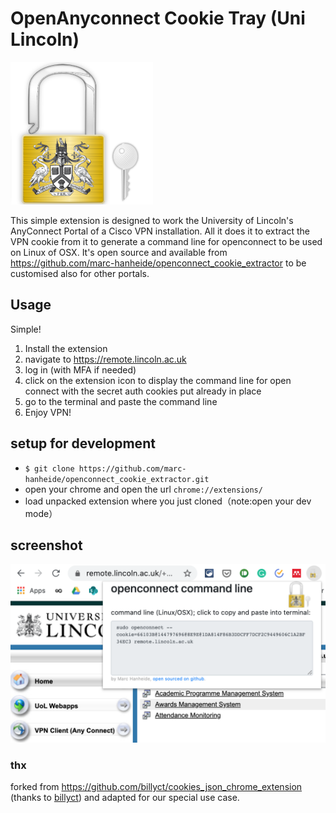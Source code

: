 # OpenAnyconnect Cookie Tray (Uni Lincoln)
![logo](./icons/openconnect.png)

This simple extension is designed to work the University of Lincoln's AnyConnect Portal of a Cisco VPN installation. All it does it to extract the VPN cookie from it to generate a command line for openconnect to be used on Linux of OSX. It's open source and available from https://github.com/marc-hanheide/openconnect_cookie_extractor to be customised also for other portals.

## Usage

Simple! 

1. Install the extension
1. navigate to https://remote.lincoln.ac.uk 
1. log in (with MFA if needed)
1. click on the extension icon to display the command line for open connect with the secret auth cookies put already in place
1. go to the terminal and paste the command line
1. Enjoy VPN!

## setup for development
* ```$ git clone https://github.com/marc-hanheide/openconnect_cookie_extractor.git```
* open your chrome and open the url ```chrome://extensions/```
* load unpacked extension where you just cloned（note:open your dev mode）

## screenshot
![screenshot-1](./screenshot-1.png)


### thx

forked from https://github.com/billyct/cookies_json_chrome_extension (thanks to [billyct](https://github.com/billyct)) and adapted for our special use case.